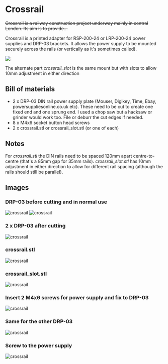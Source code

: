 # Crossrail

~~Crossrail is a railway construction project underway mainly in central London. Its aim is to provide...~~

Crossrail is a printed adapter for RSP-200-24 or LRP-200-24 power supplies and DRP-03 brackets. It allows the power supply to be mounted securely across the rails (or vertically as it's sometimes called).

![](./images/crossrail_installed.jpg)

The alternate part *crossrail_slot* is the same mount but with slots to allow 10mm adjustment in either direction

## Bill of materials
 - 2 x DRP-03 DIN rail power supply plate (Mouser, Digikey, Time, Ebay, powersuppliesonline.co.uk etc). These need to be cut to create one fixed end and one sprung end. I used a chop saw but a hacksaw or grinder would work too. File or deburr the cut edges if needed.
 - 8 x M4x6 socket button head screws
 - 2 x crossrail.stl or crossrail_slot.stl (or one of each)

## Notes
For *crossrail.stl* the DIN rails need to be spaced 120mm apart centre-to-centre (that's a 85mm gap for 35mm rails).  *crossrail_slot.stl* has 10mm adjustment in either direction to allow for different rail spacing (although the rails should still be parallel).

## Images
### DRP-03 before cutting and in normal use
![crossrail](./images/DRP-03_01.jpg)
![crossrail](./images/DRP-03_02.jpg)
### 2 x DRP-03 after cutting
![crossrail](./images/DRP-03_03.jpg)
### crossrail.stl
![crossrail](./images/crossrail_01.jpg)
### crossrail_slot.stl
![crossrail](./images/crossrail_05.jpg)
### Insert 2 M4x6 screws for power supply and fix to DRP-03
![crossrail](./images/crossrail_02.jpg)
### Same for the other DRP-03
![crossrail](./images/crossrail_04.jpg)
### Screw to the power supply
![crossrail](./images/crossrail_03.jpg)
